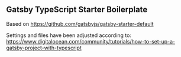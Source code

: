 ## Gatsby TypeScript Starter Boilerplate

Based on https://github.com/gatsbyjs/gatsby-starter-default

Settings and files have been adjusted according to:
https://www.digitalocean.com/community/tutorials/how-to-set-up-a-gatsby-project-with-typescript